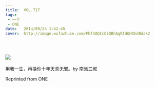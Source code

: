 ```yaml
---
title:	VOL.717
tags:
 - 一个
 - ONE
date:	2014/09/24 1:42:45
cover:	http://image.wufazhuce.com/Fhf3AQIcQiQBhAgRfdQHOhdBdak2

---
```

![](http://image.wufazhuce.com/Fhf3AQIcQiQBhAgRfdQHOhdBdak2)
---

用我一生，再换你十年天真无邪。by 南派三叔
 
Reprinted from ONE
